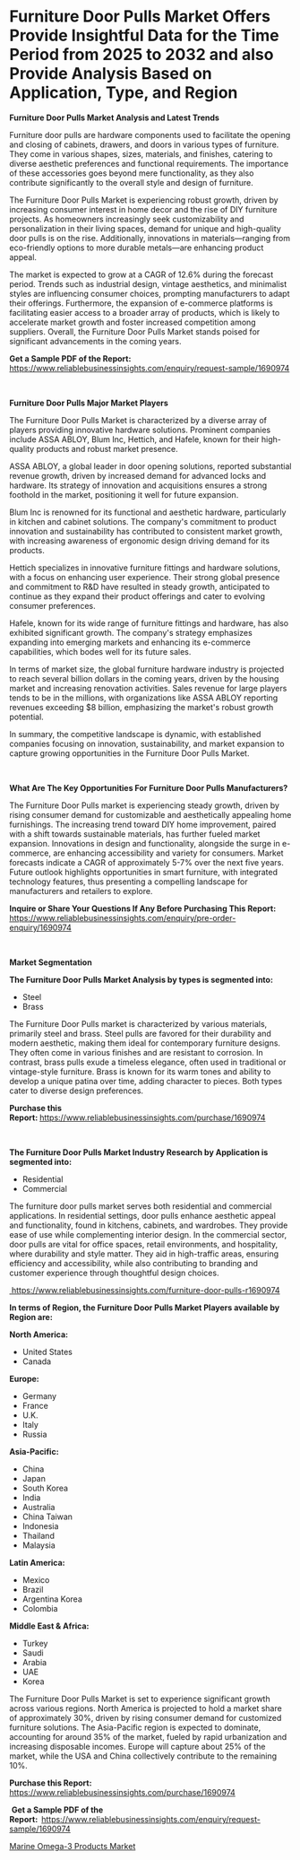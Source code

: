 <p><h1>Furniture Door Pulls Market Offers Provide Insightful Data for the Time Period from 2025 to 2032 and also Provide Analysis Based on Application, Type, and Region</h1></p><p><strong>Furniture Door Pulls Market Analysis and Latest Trends</strong></p>
<p><p>Furniture door pulls are hardware components used to facilitate the opening and closing of cabinets, drawers, and doors in various types of furniture. They come in various shapes, sizes, materials, and finishes, catering to diverse aesthetic preferences and functional requirements. The importance of these accessories goes beyond mere functionality, as they also contribute significantly to the overall style and design of furniture.</p><p>The Furniture Door Pulls Market is experiencing robust growth, driven by increasing consumer interest in home decor and the rise of DIY furniture projects. As homeowners increasingly seek customizability and personalization in their living spaces, demand for unique and high-quality door pulls is on the rise. Additionally, innovations in materials—ranging from eco-friendly options to more durable metals—are enhancing product appeal.</p><p>The market is expected to grow at a CAGR of 12.6% during the forecast period. Trends such as industrial design, vintage aesthetics, and minimalist styles are influencing consumer choices, prompting manufacturers to adapt their offerings. Furthermore, the expansion of e-commerce platforms is facilitating easier access to a broader array of products, which is likely to accelerate market growth and foster increased competition among suppliers. Overall, the Furniture Door Pulls Market stands poised for significant advancements in the coming years.</p></p>
<p><strong>Get a Sample PDF of the Report:&nbsp;</strong> <a href="https://www.reliablebusinessinsights.com/enquiry/request-sample/1690974?utm_campaign=2734&utm_medium=2&utm_source=Github&utm_content=ia&utm_term=26032025&utm_id=furniture-door-pulls">https://www.reliablebusinessinsights.com/enquiry/request-sample/1690974</a></p>
<p>&nbsp;</p>
<p><strong>Furniture Door Pulls Major Market Players</strong></p>
<p><p>The Furniture Door Pulls Market is characterized by a diverse array of players providing innovative hardware solutions. Prominent companies include ASSA ABLOY, Blum Inc, Hettich, and Hafele, known for their high-quality products and robust market presence. </p><p>ASSA ABLOY, a global leader in door opening solutions, reported substantial revenue growth, driven by increased demand for advanced locks and hardware. Its strategy of innovation and acquisitions ensures a strong foothold in the market, positioning it well for future expansion.</p><p>Blum Inc is renowned for its functional and aesthetic hardware, particularly in kitchen and cabinet solutions. The company's commitment to product innovation and sustainability has contributed to consistent market growth, with increasing awareness of ergonomic design driving demand for its products.</p><p>Hettich specializes in innovative furniture fittings and hardware solutions, with a focus on enhancing user experience. Their strong global presence and commitment to R&D have resulted in steady growth, anticipated to continue as they expand their product offerings and cater to evolving consumer preferences.</p><p>Hafele, known for its wide range of furniture fittings and hardware, has also exhibited significant growth. The company's strategy emphasizes expanding into emerging markets and enhancing its e-commerce capabilities, which bodes well for its future sales.</p><p>In terms of market size, the global furniture hardware industry is projected to reach several billion dollars in the coming years, driven by the housing market and increasing renovation activities. Sales revenue for large players tends to be in the millions, with organizations like ASSA ABLOY reporting revenues exceeding $8 billion, emphasizing the market's robust growth potential. </p><p>In summary, the competitive landscape is dynamic, with established companies focusing on innovation, sustainability, and market expansion to capture growing opportunities in the Furniture Door Pulls Market.</p></p>
<p>&nbsp;</p>
<p><strong>What Are The Key Opportunities For Furniture Door Pulls Manufacturers?</strong></p>
<p><p>The Furniture Door Pulls market is experiencing steady growth, driven by rising consumer demand for customizable and aesthetically appealing home furnishings. The increasing trend toward DIY home improvement, paired with a shift towards sustainable materials, has further fueled market expansion. Innovations in design and functionality, alongside the surge in e-commerce, are enhancing accessibility and variety for consumers. Market forecasts indicate a CAGR of approximately 5-7% over the next five years. Future outlook highlights opportunities in smart furniture, with integrated technology features, thus presenting a compelling landscape for manufacturers and retailers to explore.</p></p>
<p><strong>Inquire or Share Your Questions If Any Before Purchasing This Report:</strong> <a href="https://www.reliablebusinessinsights.com/enquiry/pre-order-enquiry/1690974?utm_campaign=2734&utm_medium=2&utm_source=Github&utm_content=ia&utm_term=26032025&utm_id=furniture-door-pulls">https://www.reliablebusinessinsights.com/enquiry/pre-order-enquiry/1690974</a></p>
<p>&nbsp;</p>
<p><strong>Market Segmentation</strong></p>
<p><strong>The Furniture Door Pulls Market Analysis by types is segmented into:</strong></p>
<p><ul><li>Steel</li><li>Brass</li></ul></p>
<p><p>The Furniture Door Pulls market is characterized by various materials, primarily steel and brass. Steel pulls are favored for their durability and modern aesthetic, making them ideal for contemporary furniture designs. They often come in various finishes and are resistant to corrosion. In contrast, brass pulls exude a timeless elegance, often used in traditional or vintage-style furniture. Brass is known for its warm tones and ability to develop a unique patina over time, adding character to pieces. Both types cater to diverse design preferences.</p></p>
<p><strong>Purchase this Report:&nbsp;</strong><a href="https://www.reliablebusinessinsights.com/purchase/1690974?utm_campaign=2734&utm_medium=2&utm_source=Github&utm_content=ia&utm_term=26032025&utm_id=furniture-door-pulls">https://www.reliablebusinessinsights.com/purchase/1690974</a></p>
<p>&nbsp;</p>
<p><strong>The Furniture Door Pulls Market Industry Research by Application is segmented into:</strong></p>
<p><ul><li>Residential</li><li>Commercial</li></ul></p>
<p><p>The furniture door pulls market serves both residential and commercial applications. In residential settings, door pulls enhance aesthetic appeal and functionality, found in kitchens, cabinets, and wardrobes. They provide ease of use while complementing interior design. In the commercial sector, door pulls are vital for office spaces, retail environments, and hospitality, where durability and style matter. They aid in high-traffic areas, ensuring efficiency and accessibility, while also contributing to branding and customer experience through thoughtful design choices.</p></p>
<p><a href="https://www.reliablebusinessinsights.com/furniture-door-pulls-r1690974?utm_campaign=2734&utm_medium=2&utm_source=Github&utm_content=ia&utm_term=26032025&utm_id=furniture-door-pulls">&nbsp;https://www.reliablebusinessinsights.com/furniture-door-pulls-r1690974</a></p>
<p><strong>In terms of Region, the Furniture Door Pulls Market Players available by Region are:</strong></p>
<p>
    <p> <strong> North America: </strong>
        <ul>
            <li>United States</li>
            <li>Canada</li>
        </ul>
        </p> 
    <p> <strong> Europe: </strong>
        <ul>
            <li>Germany</li>
            <li>France</li>
            <li>U.K.</li>
            <li>Italy</li>
            <li>Russia</li>
        </ul>
        </p> 
    <p> <strong> Asia-Pacific: </strong>
        <ul>
            <li>China</li>
            <li>Japan</li>
            <li>South Korea</li>
            <li>India</li>
            <li>Australia</li>
            <li>China Taiwan</li>
            <li>Indonesia</li>
            <li>Thailand</li>
            <li>Malaysia</li>
        </ul>
        </p> 
    <p> <strong> Latin America: </strong>
        <ul>
            <li>Mexico</li>
            <li>Brazil</li>
            <li>Argentina Korea</li>
            <li>Colombia</li>
        </ul>
        </p> 
    <p> <strong> Middle East & Africa: </strong>
        <ul>
            <li>Turkey</li>
            <li>Saudi</li>
            <li>Arabia</li>
            <li>UAE</li>
            <li>Korea</li>
        </ul>
    </p>
    </p>
<p><p>The Furniture Door Pulls Market is set to experience significant growth across various regions. North America is projected to hold a market share of approximately 30%, driven by rising consumer demand for customized furniture solutions. The Asia-Pacific region is expected to dominate, accounting for around 35% of the market, fueled by rapid urbanization and increasing disposable incomes. Europe will capture about 25% of the market, while the USA and China collectively contribute to the remaining 10%.</p></p>
<p><strong>Purchase this Report: </strong><a href="https://www.reliablebusinessinsights.com/purchase/1690974?utm_campaign=2734&utm_medium=2&utm_source=Github&utm_content=ia&utm_term=26032025&utm_id=furniture-door-pulls">https://www.reliablebusinessinsights.com/purchase/1690974</a></p>
<p>&nbsp;<strong>Get a Sample PDF of the Report:&nbsp;&nbsp;</strong><a href="https://www.reliablebusinessinsights.com/enquiry/request-sample/1690974?utm_campaign=2734&utm_medium=2&utm_source=Github&utm_content=ia&utm_term=26032025&utm_id=furniture-door-pulls">https://www.reliablebusinessinsights.com/enquiry/request-sample/1690974</a></p>
<p><strong></strong></p>
<p><p><a href="https://github.com/oshodikurc/Market-Research-Report-List-1/blob/main/marine-omega-3-products-market.md?utm_campaign=2734&utm_medium=2&utm_source=Github&utm_content=ia&utm_term=26032025&utm_id=furniture-door-pulls">Marine Omega-3 Products Market</a></p></p>
